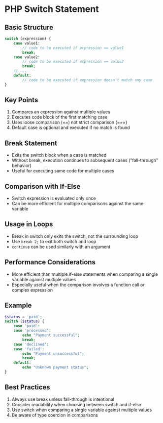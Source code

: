 # PHP Switch Statement

## Basic Structure
```php
switch (expression) {
    case value1:
        // code to be executed if expression == value1
        break;
    case value2:
        // code to be executed if expression == value2
        break;
    // ...
    default:
        // code to be executed if expression doesn't match any case
}
```

## Key Points
1. Compares an expression against multiple values
2. Executes code block of the first matching case
3. Uses loose comparison (==) not strict comparison (===)
4. Default case is optional and executed if no match is found

## Break Statement
- Exits the switch block when a case is matched
- Without break, execution continues to subsequent cases ("fall-through" behavior)
- Useful for executing same code for multiple cases

## Comparison with If-Else
- Switch expression is evaluated only once
- Can be more efficient for multiple comparisons against the same variable

## Usage in Loops
- Break in switch only exits the switch, not the surrounding loop
- Use `break 2;` to exit both switch and loop
- `continue` can be used similarly with an argument

## Performance Considerations
- More efficient than multiple if-else statements when comparing a single variable against multiple values
- Especially useful when the comparison involves a function call or complex expression

## Example
```php
$status = 'paid';
switch ($status) {
    case 'paid':
    case 'processed':
        echo "Payment successful";
        break;
    case 'declined':
    case 'failed':
        echo "Payment unsuccessful";
        break;
    default:
        echo "Unknown payment status";
}
```

## Best Practices
1. Always use break unless fall-through is intentional
2. Consider readability when choosing between switch and if-else
3. Use switch when comparing a single variable against multiple values
4. Be aware of type coercion in comparisons
